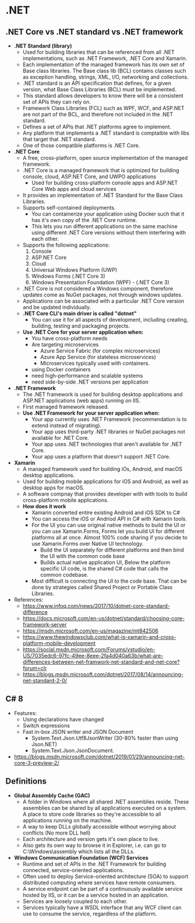 # .NET 

## .NET Core vs .NET standard vs .NET framework
- **.NET Standard (library)**
  - Used for building libraries that can be referenced from all .NET implementations, such as .NET Framework, .NET Core and Xamarin.
  - Each implementation of the managed framework has its own set of Base class libraries. The Base class lib (BCL) contains classes such as exception handling, strings, XML, I/O, networking and collections.
  - .NET standard is an API specification that defines, for a given version, what Base Class Libraries (BCL) must be implemented. 
  - This standard allows developers to know there will be a consistent set of APIs they can rely on.
  - Framework Class Libraries (FCL) such as WPF, WCF, and ASP.NET are not part of the BCL, and therefore not included in the .NET standard.
  - Defines a set of APIs that .NET platforms agree to implement.
  - Any platform that implements a .NET standard is comptaible with libs that target that .NET standard.
  - One of those compatible platforms is .NET Core.
- **.NET Core**
  - A free, cross-platform, open source implementation of the managed framework.
  - .NET Core is a managed framework that is optimized for building console, cloud, ASP.NET Core, and UWPO applications
    - Used for building cross-platform console apps and ASP.NET Core Web apps and cloud services
  - It provides an implementation of .NET Standard for the Base Class Libraries.
  - Supports self-contained deployments.
    - You can containerize your application using Docker such that it has it's own copy of the .NET Core runtime.
    - This lets you run different applications on the same machine using different .NET Core versions without them interfering with each other.
  - Supports the following applications:
    1. Console
    2. ASP.NET Core
    3. Cloud
    4. Universal Windows Platform (UWP)
    5. Windows Forms (.NET Core 3)
    6. Windows Presentation Foundation (WPF) - (.NET Core 3)
  - .NET Core is not considered a Windows component, therefore updates come as NuGet packages, not through windows updates.
  - Applications can be associated with a particular .NET Core version and be updated individually.
  - **.NET Core CLI's main driver is called "dotnet"**
    - You can use it for all aspects of development, including creating, building, testing and packaging projects. 
  - **Use .NET Core for your server application when:**
    - You have cross-platform needs
    - Are targeting microservices
      - Azure Service Fabric (for complex microservices)
      - Azure App Service (for stateless microservices)
      - Microservices typically used with containers.
    - using Docker containers
    - need high-performance and scalable systems
    - need side-by-side .NET versions per application
- **.NET Framework**
  - The .NET framework is used for building desktop applications and ASP.NET applications (web apps) running on IIS. 
  - First managed framework released.
  - **Use .NET Framework for your server application when:**
    - Your app currently uses .NET Framework (recommendation is to extend instead of migrating).
    - Your app uses third-party .NET libraries or NuGet packages not available for .NET Core.
    - Your app uses .NET technologies that aren't available for .NET Core.
    - Your app uses a platform that doesn't support .NET Core.
- **Xamarin**
  - A managed framework used for building iOs, Android, and macOS desktop applications.
  - Used for building mobile applications for iOS and Android, as well as desktop apps for macOS.
  - A software compnay that provides developer with with tools to build cross-platform mobile applications.
  - **How does it work**
    - Xamarin converted entire existing Android and iOS SDK to C#
    - You can access the iOS or Andriod API in C# with Xamarin tools.
    - For the UI you can use original native methods to build the UI or you can use Xamarin.Forms, Forms let you build UI for different platforms all at once. Almost 100% code sharing if you decide to use Xamarin.Forms over Native UI technology.
      - Build the UI separately for different platforms and then bind the UI with the common code base
      - Builds actual native application UI, Below the platform specific UI code, is the shared C# code that calls the common codebase. 
    - Most difficult is connecting the UI to the code base. That can be done by strategies called Shared Project or Portable Class Libraries.
- References:
  - https://www.infoq.com/news/2017/10/dotnet-core-standard-difference
  - https://docs.microsoft.com/en-us/dotnet/standard/choosing-core-framework-server
  - https://msdn.microsoft.com/en-us/magazine/mt842506
  - https://www.thewindowsclub.com/what-is-xamarin-and-cross-platform-mobile-development
  - https://social.msdn.microsoft.com/Forums/vstudio/en-US/7035edc6-97fc-49ee-8eee-2fa4d040a63b/what-are-differences-between-net-framwork-net-standard-and-net-core?forum=clr
  - https://blogs.msdn.microsoft.com/dotnet/2017/08/14/announcing-net-standard-2-0/

## C# 8
- Features:
   - Using declarations have changed
   - Switch expressions
   - Fast in-box JSON writer and JSON Document
     - System.Text.Json.Utf8JsonWriter (30-80% faster than using Json.NET)
     - System.Text.Json.JsonDocument.
-  https://blogs.msdn.microsoft.com/dotnet/2019/01/29/announcing-net-core-3-preview-2/

## Definitions
- **Global Assembly Cache (GAC)**
  - A folder in Windows where all shared .NET assemblies reside. These assemblies can be shared by all applications executed on a system. A place to store code libraries so they're accessible to all applications running on the machine.
  - A way to keep DLLs globally accessible without worrying about conflicts (No more DLL hell)
  - Each architecture and version gets it's own place to live. 
  - Also gets its own way to browse it in Explorer, i.e. can go to C:\Windows\assembly which lists all the DLLs.
- **Windows Communication Foundation (WCF) Services**
  - Runtime and set of APIs in the .NET Framework for building connected, service-oriented applications.
  - Often used to deploy Service-oriented architecture (SOA) to support distributed computing where services have remote consumers. 
  - A service endpoint can be part of a continuously available service hosted by IIS, or it can be a service hosted in an application.
  - Services are loosely coupled to each other.
  - Services typically have a WSDL interface that any WCF client can use to consume the service, regardless of the platform.